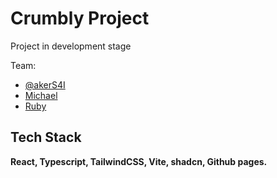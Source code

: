 # Crumbly Project

Project in development stage

Team:

- [@akerS4I](https://github.com/akerS4I)
- [Michael](https://github.com/Michael9Kuzin)
- [Ruby](https://github.com/Rubi5836)

## Tech Stack

**React, Typescript, TailwindCSS, Vite, shadcn, Github pages.**
